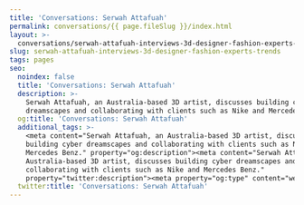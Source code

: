 ```yaml
---
title: 'Conversations: Serwah Attafuah'
permalink: conversations/{{ page.fileSlug }}/index.html
layout: >-
  conversations/serwah-attafuah-interviews-3d-designer-fashion-experts-trends.html
slug: serwah-attafuah-interviews-3d-designer-fashion-experts-trends
tags: pages
seo:
  noindex: false
  title: 'Conversations: Serwah Attafuah'
  description: >-
    Serwah Attafuah, an Australia-based 3D artist, discusses building cyber
    dreamscapes and collaborating with clients such as Nike and Mercedes Benz.
  og:title: 'Conversations: Serwah Attafuah'
  additional_tags: >-
    <meta content="Serwah Attafuah, an Australia-based 3D artist, discusses
    building cyber dreamscapes and collaborating with clients such as Nike and
    Mercedes Benz." property="og:description"><meta content="Serwah Attafuah, an
    Australia-based 3D artist, discusses building cyber dreamscapes and
    collaborating with clients such as Nike and Mercedes Benz."
    property="twitter:description"><meta property="og:type" content="website">
  twitter:title: 'Conversations: Serwah Attafuah'
---
```



